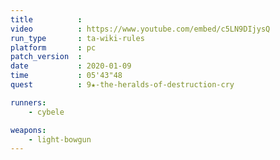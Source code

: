 ```yaml
---
title          :
video          : https://www.youtube.com/embed/c5LN9DIjysQ
run_type       : ta-wiki-rules
platform       : pc
patch_version  : 
date           : 2020-01-09
time           : 05'43"48
quest          : 9★-the-heralds-of-destruction-cry

runners:
    - cybele

weapons:
    - light-bowgun
---
```

